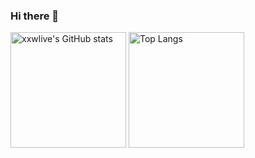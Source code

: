 ### Hi there 👋
<img src="https://github-readme-stats.vercel.app/api?username=xxwlive&theme=buefy&show_icons=true&count_private=true&include_all_commits=true&role=OWNER,ORGANIZATION_MEMBER,COLLABORATOR" alt="xxwlive's GitHub stats" height="185px" /> <img src="https://github-readme-stats.vercel.app/api/top-langs/?username=xxwlive&layout=compact&langs_count=8&theme=buefy&role=OWNER,COLLABORATOR" alt="Top Langs" height="185px" />
